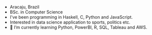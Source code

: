 * Aracaju, Brazil
* BSc. in Computer Science
* I've been programming in Haskell, C, Python and JavaScript.
* Interested in data science application to sports, politics etc.
* 🌱 I’m currently learning Python, PowerBI, R, SQL, Tableau and AWS.

<!---
Pedro-V/Pedro-V is a ✨ special ✨ repository because its `README.md` (this file) appears on your GitHub profile.
You can click the Preview link to take a look at your changes.
--->
